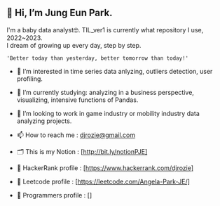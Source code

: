 ## 👋 Hi, I’m Jung Eun Park.
I'm a baby data analyst🤓. TIL_ver1 is currently what repository I use, 2022~2023.  
I dream of growing up every day, step by step.  

    'Better today than yesterday, better tomorrow than today!'

- 👀 I’m interested in time series data anlyzing, outliers detection, user profiling.
- 🌱 I’m currently studying: analyzing in a business perspective, visualizing, intensive functions of Pandas.
- 💞️ I’m looking to work in game industry or mobility industry data analyzing projects.  

- 📫 How to reach me : djrozie@gmail.com
- 🗂 This is my Notion : [http://bit.ly/notionPJE]
- 🧩 HackerRank profile : [https://www.hackerrank.com/djrozie]
- 🧩 Leetcode profile : [https://leetcode.com/Angela-Park-JE/]
- 🧩 Programmers profile : []


<!---
Angela-Park-JE/Angela-Park-JE is a ✨ special ✨ repository because its `README.md` (this file) appears on your GitHub profile.
You can click the Preview link to take a look at your changes.
--->

